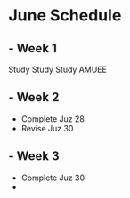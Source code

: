 # June Schedule

## - Week 1 
Study Study Study AMUEE

## - Week 2
- Complete Juz 28
- Revise Juz 30

## - Week 3
- Complete Juz 30
- 
